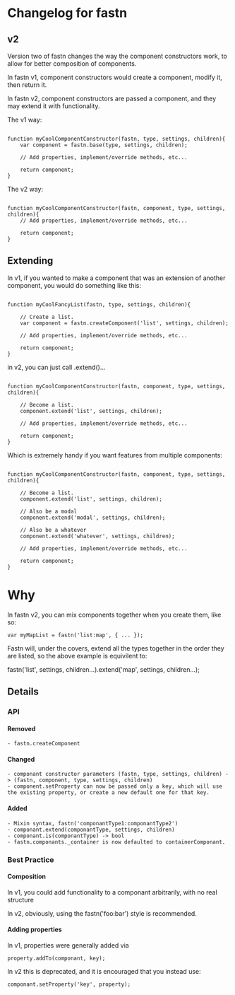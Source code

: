# Changelog for fastn


## v2

Version two of fastn changes the way the component constructors work, to allow for better composition of components.

In fastn v1, component constructors would create a component, modify it, then return it.

In fastn v2, component constructors are passed a component, and they may extend it with functionality.

The v1 way:

```

function myCoolComponentConstructor(fastn, type, settings, children){
    var component = fastn.base(type, settings, children);

    // Add properties, implement/override methods, etc...

    return component;
}

```

The v2 way:

```

function myCoolComponentConstructor(fastn, component, type, settings, children){
    // Add properties, implement/override methods, etc...

    return component;
}

```

## Extending

In v1, if you wanted to make a component that was an extension of another component, you would do something like this:

```

function myCoolFancyList(fastn, type, settings, children){

    // Create a list.
    var component = fastn.createComponent('list', settings, children);

    // Add properties, implement/override methods, etc...

    return component;
}

```

in v2, you can just call .extend()...


```

function myCoolComponentConstructor(fastn, component, type, settings, children){

    // Become a list.
    component.extend('list', settings, children);

    // Add properties, implement/override methods, etc...

    return component;
}

```

Which is extremely handy if you want features from multiple components:


```

function myCoolComponentConstructor(fastn, component, type, settings, children){

    // Become a list.
    component.extend('list', settings, children);

    // Also be a modal
    component.extend('modal', settings, children);

    // Also be a whatever
    component.extend('whatever', settings, children);

    // Add properties, implement/override methods, etc...

    return component;
}

```

# Why

In fastn v2, you can mix components together when you create them, like so:

```
var myMapList = fastn('list:map', { ... });
```

Fastn will, under the covers, extend all the types together in the order they are listed, so the above example is equivilent to:

fastn('list', settings, children...).extend('map', settings, children...);

## Details

### API

#### Removed

    - fastn.createComponent

#### Changed

    - componant constructor parameters (fastn, type, settings, children) -> (fastn, component, type, settings, children)
    - component.setProperty can now be passed only a key, which will use the existing property, or create a new default one for that key.

#### Added

    - Mixin syntax, fastn('componantType1:componantType2')
    - componant.extend(componantType, settings, children)
    - componant.is(componantType) -> bool
    - fastn.componants._container is now defaulted to containerComponant.

### Best Practice

#### Composition

In v1, you could add functionality to a componant arbitrarily, with no real structure

In v2, obviously, using the fastn('foo:bar') style is recommended.

#### Adding properties

In v1, properties were generally added via

```
property.addTo(componant, key);
```

In v2 this is deprecated, and it is encouraged that you instead use:

```
componant.setProperty('key', property);
```
